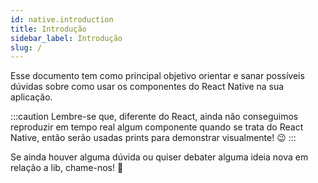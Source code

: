 ```yaml
---
id: native.introduction
title: Introdução
sidebar_label: Introdução
slug: /
---
```


Esse documento tem como principal objetivo orientar e sanar possíveis dúvidas sobre como usar os componentes do React Native na sua aplicação.

:::caution
Lembre-se que, diferente do React, ainda não conseguimos reproduzir em tempo real algum componente quando se trata do React Native, então serão usadas prints para demonstrar visualmente! 😉
:::

Se ainda houver alguma dúvida ou quiser debater alguma ideia nova em relação a lib, chame-nos! 🤘
